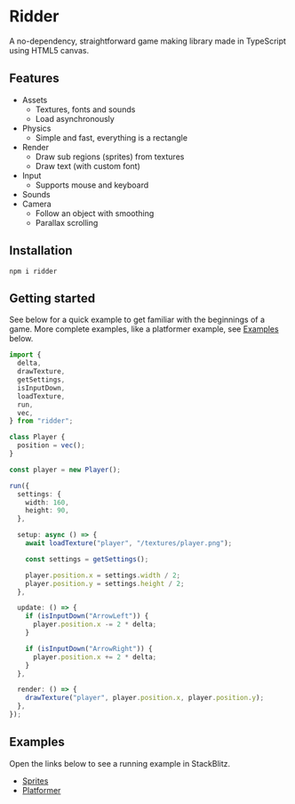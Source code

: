 # Ridder

A no-dependency, straightforward game making library made in TypeScript using HTML5 canvas.

## Features

- Assets
  - Textures, fonts and sounds
  - Load asynchronously
- Physics
  - Simple and fast, everything is a rectangle
- Render
  - Draw sub regions (sprites) from textures
  - Draw text (with custom font)
- Input
  - Supports mouse and keyboard
- Sounds
- Camera
  - Follow an object with smoothing
  - Parallax scrolling

## Installation

```shell
npm i ridder
```

## Getting started

See below for a quick example to get familiar with the beginnings of a game.
More complete examples, like a platformer example, see [Examples](#examples) below.

```typescript
import {
  delta,
  drawTexture,
  getSettings,
  isInputDown,
  loadTexture,
  run,
  vec,
} from "ridder";

class Player {
  position = vec();
}

const player = new Player();

run({
  settings: {
    width: 160,
    height: 90,
  },

  setup: async () => {
    await loadTexture("player", "/textures/player.png");

    const settings = getSettings();

    player.position.x = settings.width / 2;
    player.position.y = settings.height / 2;
  },

  update: () => {
    if (isInputDown("ArrowLeft")) {
      player.position.x -= 2 * delta;
    }

    if (isInputDown("ArrowRight")) {
      player.position.x += 2 * delta;
    }
  },

  render: () => {
    drawTexture("player", player.position.x, player.position.y);
  },
});
```

## Examples

Open the links below to see a running example in StackBlitz.

- [Sprites](https://stackblitz.com/edit/ridder-example-sprites?file=src%2Fmain.ts)
- [Platformer](https://stackblitz.com/edit/ridder-example-platformer?file=src%2Fmain.ts)
